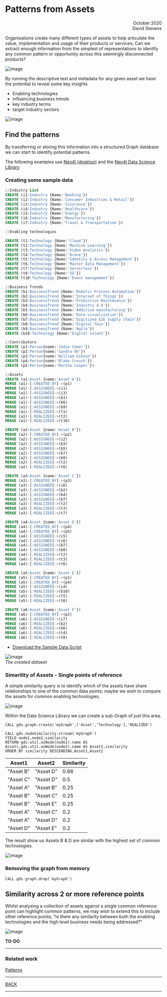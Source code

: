 # Patterns from Assets

<div align="right">October 2020</div>
<div align="right">David Stevens</div>


Organisations create many different types of assets to help articulate the value, implementation and usage of their products or services; Can we extract enough information from the simplest of representations to identify any common pattern or opportunity across this seemingly disconnected products?

![image](images/assets.png)<br>

By running the descriptive text and metadata for any given asset we have the potential to reveal some key insights

- Enabling technologies
- influencing business trends
- key industry terms
- target industry sectors


![image](images/assetsInsights.png)


## Find the patterns

By transferring or storing this information into a structured Graph database we can start to identify potential patterns.

The following examples use [Neo4j (desktop)](https://neo4j.com/) and the [Neo4j Data Science Library](https://neo4j.com/developer/graph-data-science/graph-algorithms/) 

### Creating some sample data

~~~ sql
//Industry List
CREATE (i1:Industry {Name:'Banking'})
CREATE (i2:Industry {Name:'Consumer Industries & Retail'})
CREATE (i3:Industry {Name:'Insurance'})
CREATE (i4:Industry {Name:'Healthcare'})
CREATE (i5:Industry {Name:'Energy'})
CREATE (i6:Industry {Name:'Manufacturing'})
CREATE (i7:Industry {Name:'Travel & Transportation'})

//Enabling technologies

CREATE (t1:Technology {Name:'Cloud'})
CREATE (t2:Technology {Name:'Machine Learning'})
CREATE (t3:Technology {Name:'Video Analytics'})
CREATE (t4:Technology {Name:'Drone'})
CREATE (t5:Technology {Name:'Identity & Access Management'})
CREATE (t6:Technology {Name:'Master Data Management'})
CREATE (t7:Technology {Name:'Serverless'})
CREATE (t8:Technology {Name:'5G'})
CREATE (t10:Technology {Name:'Event management'})

//Business Trends
CREATE (b1:BusinessTrend {Name:'Robotic Process Automation'})
CREATE (b2:BusinessTrend {Name:'Internet of Things'})
CREATE (b3:BusinessTrend {Name:'Predictive Maintenance'})
CREATE (b4:BusinessTrend {Name:'Industry 4.0'})
CREATE (b5:BusinessTrend {Name:'Additive manufacturing'})
CREATE (b6:BusinessTrend {Name:'Data visualization'})
CREATE (b7:BusinessTrend {Name:'Digitized E2E Supply Chain'})
CREATE (b8:BusinessTrend {Name:'Digital Twin'})
CREATE (b9:BusinessTrend {Name:'Agile'})
CREATE (b10:Technology {Name:'Digital talent'})

//Contributors
CREATE (p1:Person{name:'Jodie Comer'})
CREATE (p2:Person{name:'Sandra Oh'})
CREATE (p3:Person{name:'William Gibson'})
CREATE (p4:Person{name:'Blake Crouch'})
CREATE (p5:Person{name:'Martha Cooper'})

//Assets
CREATE (a1:Asset {name:'Asset A'})
MERGE (a1)-[:CREATED_BY]->(p1)
MERGE (a1)-[:ASSIGNED]->(i1)
MERGE (a1)-[:ASSIGNED]->(i3)
MERGE (a1)-[:ASSIGNED]->(b1)
MERGE (a1)-[:ASSIGNED]->(b6)
MERGE (a1)-[:ASSIGNED]->(b9)
MERGE (a1)-[:REALIZED]->(t1)
MERGE (a1)-[:REALIZED]->(t2)
MERGE (a1)-[:REALIZED]->(t10)

CREATE (a2:Asset {name:'Asset B'})
MERGE (a2)-[:CREATED_BY]->(p2)
MERGE (a2)-[:ASSIGNED]->(i2)
MERGE (a2)-[:ASSIGNED]->(b3)
MERGE (a2)-[:ASSIGNED]->(b5)
MERGE (a2)-[:ASSIGNED]->(b7)
MERGE (a2)-[:ASSIGNED]->(b9)
MERGE (a2)-[:REALIZED]->(t2)
MERGE (a2)-[:REALIZED]->(t6)

CREATE (a3:Asset {name:'Asset C'})
MERGE (a3)-[:CREATED_BY]->(p3)
MERGE (a3)-[:ASSIGNED]->(i6)
MERGE (a3)-[:ASSIGNED]->(b2)
MERGE (a3)-[:ASSIGNED]->(b4)
MERGE (a3)-[:ASSIGNED]->(b7)
MERGE (a3)-[:REALIZED]->(t2)
MERGE (a3)-[:REALIZED]->(t3)
MERGE (a3)-[:REALIZED]->(t7)

CREATE (a4:Asset {name:'Asset D'})
MERGE (a4)-[:CREATED_BY]->(p4)
MERGE (a4)-[:CREATED_BY]->(p5)
MERGE (a4)-[:ASSIGNED]->(i5)
MERGE (a4)-[:ASSIGNED]->(i6)
MERGE (a4)-[:ASSIGNED]->(b7)
MERGE (a4)-[:ASSIGNED]->(b8)
MERGE (a4)-[:REALIZED]->(t2)
MERGE (a4)-[:REALIZED]->(t3)
MERGE (a4)-[:REALIZED]->(t6)

CREATE (a5:Asset {name:'Asset E'})
MERGE (a5)-[:CREATED_BY]->(p1)
MERGE (a5)-[:CREATED_BY]->(p4)
MERGE (a5)-[:ASSIGNED]->(i4)
MERGE (a5)-[:REALIZED]->(b10)
MERGE (a5)-[:REALIZED]->(t5)
MERGE (a5)-[:REALIZED]->(t6)

CREATE (a6:Asset {name:'Asset F'})
MERGE (a6)-[:CREATED_BY]->(p2)
MERGE (a6)-[:ASSIGNED]->(i7)
MERGE (a6)-[:REALIZED]->(b2)
MERGE (a6)-[:REALIZED]->(b6)
MERGE (a6)-[:REALIZED]->(t4)
MERGE (a6)-[:REALIZED]->(t8)
~~~

- [Download the Sample Data Script](scripts.cql)

![image](images/SampleData.png)<br>
_The created dataset_


### Simarility of Assets - Single points of reference

A simple similarity query is to identify which of the assets have share relationships to one of the common data points; maybe we wish to compare the assets for common enabling technologies.

![image](images/Pattern1.png)<br>

Within the Data Science Library we can create a sub-Graph of just this area.

~~~
CALL gds.graph.create('myGraph',['Asset','Technology'],'REALIZED')
~~~

~~~
CALL gds.nodeSimilarity.stream('myGraph')
YIELD node1,node2,similarity
RETURN gds.util.asNode(node1).name AS Asset1,gds.util.asNode(node2).name AS Asset2,similarity
ORDER BY similarity DESCENDING,Asset1,Asset2
~~~

|Asset1|Asset2|Similarity|
|---|---|---|
|"Asset B"|"Asset D"|0.66|
|"Asset C"|"Asset D"|0.5|
|"Asset A"|"Asset B"|0.25|
|"Asset B"|"Asset C"|0.25|
|"Asset B"|"Asset E"|0.25|
|"Asset A"|"Asset C"|0.2|
|"Asset A"|"Asset D"|0.2|
|"Asset D"|"Asset E"|0.2|

The result show us Assets B & D are similar with the highest set of common technologies.

![image](images/Example1.png)<br>

### Removing the graph from memory

~~~
CALL gds.graph.drop('myGraph')
~~~


## Similarity across 2 or more reference points

Whilst analysing a collection of assets against a single common reference point can highlight common patterns, we may wish to extend this to include other reference points; "Is there any similarity between both the enabling technologies and the high level business needs being addressed?"

![image](images/Pattern2.png)<br>


**TO-DO**



---

### Related work

[Patterns](../Patterns/readme.md)

---

[BACK](../README.md)

---